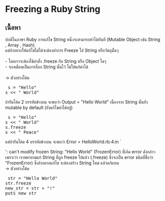 # Freezing a Ruby String

## เนื้อหา
ปกติในภาษา Ruby การแก้ไข String หนึ่งจะสามารถทำได้ทันที (Mutable Object เช่น String , Array , Hash)
<br> แต่ถ้าอยากให้แก้ไขไม่ได้จะต้องทำการ Freeze ใส่ String หรือวัตถุนั้นๆ
<br><br> - โดยเราจะต้องใช้คำสั่ง .freeze กับ String หรือ Object ใดๆ 
<br> - จะเหมือนเป็นการล็อก String นั้นไว้ ไม่ให้แก้ค่าได้
<br><br> -> ตัวอย่างโค้ด
<pre> s = "Hello"
s << " World"  </pre>
ถ้ารันโค้ด 2 บรรทัดข้างบน จะพบว่า Output = "Hello World" เนื่องจาก String นั้นยัง mutable by default (ยังแก้ไขค่าได้อยู่)
<pre> s = "Hello"
s << " World"
s.freeze
s << " Peace" </pre>
แต่ถ้ารันโค้ด 4 บรรทัดข้างบน จะพบว่า Error = HelloWorld.rb:4:in `<main>': can't modify frozen String: "Hello World" (FrozenError)
ที่เกิด error ดังกล่าวเพราะว่า เราพยายามแก้ String ที่ถูก freeze ไปแล้ว (.freeze) ซึ่งจะเป็น error ชนิดที่ชื่อว่า "FrozenError)
ซึ่งถ้าอยากแก้ไข จะต้องสร้าง String ใหม่ แล้วแก้แทน
<br> -> ตัวอย่างโค้ด
<pre> str = "Hello World"
str.freeze
new_str = str + "!"
puts new_str </pre>
